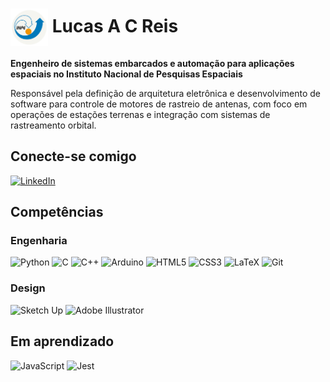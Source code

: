 <h1>
    <a href="https://www.gov.br/inpe/pt-br">
     <img align="center" width="60px" src="https://github.com/lucasacreis/lucasacreis/blob/main/inpe-logo-5.png"></a>
    <span>  Lucas A C Reis</span>
</h1>

**Engenheiro de sistemas embarcados e automação para aplicações espaciais no Instituto Nacional de Pesquisas Espaciais**

Responsável pela definição de arquitetura eletrônica e desenvolvimento de software para controle de motores de rastreio de antenas, com foco em operações de estações terrenas e integração com sistemas de rastreamento orbital.

## Conecte-se comigo
[![LinkedIn](https://img.shields.io/badge/LinkedIn-0077B5?style=for-the-badge&logo=linkedin&logoColor=white)](https://www.linkedin.com/in/lucas-reis-aerospace-engineer/)

## Competências

### Engenharia
![Python](https://img.shields.io/badge/python-3670A0?style=for-the-badge&logo=python&logoColor=ffdd54)
![C](https://img.shields.io/badge/c-%2300599C.svg?style=for-the-badge&logo=c&logoColor=white)
![C++](https://img.shields.io/badge/c++-%2300599C.svg?style=for-the-badge&logo=c%2B%2B&logoColor=white) 
![Arduino](https://img.shields.io/badge/-Arduino-00979D?style=for-the-badge&logo=Arduino&logoColor=white)
![HTML5](https://img.shields.io/badge/html5-%23E34F26.svg?style=for-the-badge&logo=html5&logoColor=white)
![CSS3](https://img.shields.io/badge/css3-%231572B6.svg?style=for-the-badge&logo=css3&logoColor=white)
![LaTeX](https://img.shields.io/badge/latex-%23008080.svg?style=for-the-badge&logo=latex&logoColor=white)
![Git](https://img.shields.io/badge/git-%23F05033.svg?style=for-the-badge&logo=git&logoColor=white)

### Design
![Sketch Up](https://img.shields.io/badge/SketchUp-005F9E?style=for-the-badge&logo=sketchup&logoColor=white)
![Adobe Illustrator](https://img.shields.io/badge/adobe%20illustrator-%23FF9A00.svg?style=for-the-badge&logo=adobe%20illustrator&logoColor=white)


## Em aprendizado
![JavaScript](https://img.shields.io/badge/javascript-%23323330.svg?style=for-the-badge&logo=javascript&logoColor=%23F7DF1E)
![Jest](https://img.shields.io/badge/-jest-%23C21325?style=for-the-badge&logo=jest&logoColor=white)
